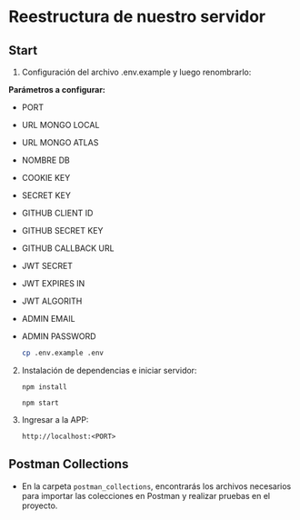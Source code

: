 # Reestructura de nuestro servidor

## Start

1. Configuración del archivo .env.example y luego renombrarlo:

**Parámetros a configurar:** 

- PORT
- URL MONGO LOCAL
- URL MONGO ATLAS
- NOMBRE DB
- COOKIE KEY
- SECRET KEY
- GITHUB CLIENT ID
- GITHUB SECRET KEY
- GITHUB CALLBACK URL
- JWT SECRET
- JWT EXPIRES IN
- JWT ALGORITH
- ADMIN EMAIL
- ADMIN PASSWORD


   ```bash
   cp .env.example .env
   ```

2. Instalación de dependencias e iniciar servidor:
    ```shell
    npm install
    ```

    ```shell
    npm start
    ```
3. Ingresar a la APP:

    ```
    http://localhost:<PORT>
    ```

## Postman Collections

- En la carpeta `postman_collections`, encontrarás los archivos necesarios para importar las colecciones en Postman y realizar pruebas en el proyecto.
